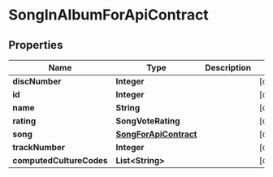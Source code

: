 

# SongInAlbumForApiContract


## Properties

| Name | Type | Description | Notes |
|------------ | ------------- | ------------- | -------------|
|**discNumber** | **Integer** |  |  [optional] |
|**id** | **Integer** |  |  [optional] |
|**name** | **String** |  |  [optional] |
|**rating** | **SongVoteRating** |  |  [optional] |
|**song** | [**SongForApiContract**](SongForApiContract.md) |  |  [optional] |
|**trackNumber** | **Integer** |  |  [optional] |
|**computedCultureCodes** | **List&lt;String&gt;** |  |  [optional] |



